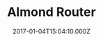 ---
title: Almond Router
image: /images/carousel/almond3-manilatech-online-store-banner1-c.jpg
date: 2017-01-04T15:04:10.000Z
---